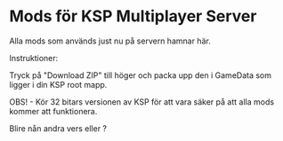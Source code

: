 Mods för KSP Multiplayer Server
========
Alla mods som används just nu på servern hamnar här.

Instruktioner:

Tryck på "Download ZIP" till höger och packa upp den i GameData som ligger i din KSP root mapp.

OBS! - Kör 32 bitars versionen av KSP för att vara säker på att alla mods kommer att funktionera.

Blire nån andra vers eller ?
